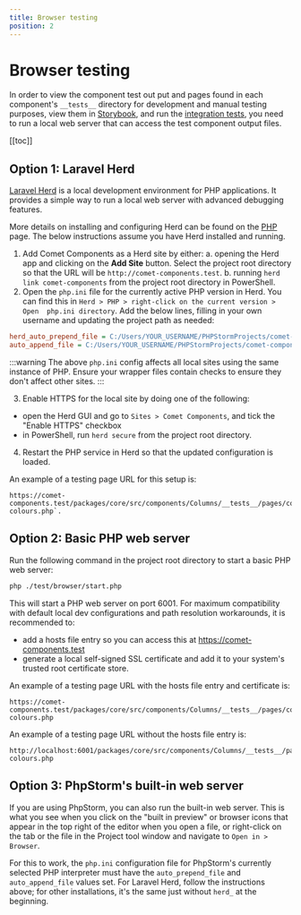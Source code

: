 ```yaml
---
title: Browser testing
position: 2
---
```


# Browser testing

In order to view the component test out put and pages found in each component's `__tests__` directory for development and manual testing purposes, view them in [Storybook](./storybook.md), and run the [integration tests](./integration-tests.md), you need to run a local web server that can access the test component output files.

[[toc]]

## Option 1: Laravel Herd <Badge text="Recommended" vertical="middle" type="tip" />
[Laravel Herd](https://herd.laravel.com) is a local development environment for PHP applications. It provides a simple way to run a local web server with advanced debugging features.

More details on installing and configuring Herd can be found on the [PHP](../tooling/php.md) page. The below instructions assume you have Herd installed and running.

1. Add Comet Components as a Herd site by either:
   a. opening the Herd app and clicking on the **Add Site** button. Select the project root directory so that the URL will be `http://comet-components.test`.
   b. running `herd link comet-components` from the project root directory in PowerShell.
2. Open the `php.ini` file for the currently active PHP version in Herd. You can find this in `Herd > PHP > right-click on the current version > Open 
php.ini directory`. Add the below lines, filling in your own username and updating the project path as needed:

```ini
herd_auto_prepend_file = C:/Users/YOUR_USERNAME/PHPStormProjects/comet-components/test/browser/wrapper-open.php
auto_append_file = C:/Users/YOUR_USERNAME/PHPStormProjects/comet-components/test/browser/wrapper-close.php
```

:::warning
The above `php.ini` config affects all local sites using the same instance of PHP. Ensure your wrapper files contain checks to ensure they don't affect other sites.
:::

3. Enable HTTPS for the local site by doing one of the following:

- open the Herd GUI and go to `Sites > Comet Components`, and tick the "Enable HTTPS" checkbox
- in PowerShell, run `herd secure` from the project root directory.

4. Restart the PHP service in Herd so that the updated configuration is loaded.

An example of a testing page URL for this setup is:

```
https://comet-components.test/packages/core/src/components/Columns/__tests__/pages/columns-colours.php`.
```

## Option 2: Basic PHP web server

Run the following command in the project root directory to start a basic PHP web server:

```bash
php ./test/browser/start.php
```

This will start a PHP web server on port 6001. For maximum compatibility with default local dev configurations and path resolution workarounds, it is recommended to:
- add a hosts file entry so you can access this at https://comet-components.test
- generate a local self-signed SSL certificate and add it to your system's trusted root certificate store.

An example of a testing page URL with the hosts file entry and certificate is:
```
https://comet-components.test/packages/core/src/components/Columns/__tests__/pages/columns-colours.php
```

An example of a testing page URL without the hosts file entry is:
```
http://localhost:6001/packages/core/src/components/Columns/__tests__/pages/columns-colours.php
```

## Option 3: PhpStorm's built-in web server

If you are using PhpStorm, you can also run the built-in web server. This is what you see when you click on the "built in preview" or browser icons that appear in the top right of the editor when you open a file, or right-click on the tab or the file in the Project tool window and navigate to `Open in > Browser`.

For this to work, the `php.ini` configuration file for PhpStorm's currently selected PHP interpreter must have the `auto_prepend_file` and `auto_append_file` values set. For Laravel Herd, follow the instructions above; for other installations, it's the same just without `herd_` at the beginning.

